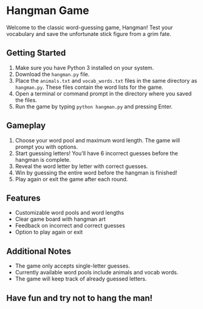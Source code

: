 # Hangman Game

Welcome to the classic word-guessing game, Hangman! Test your vocabulary and save the unfortunate stick figure from a grim fate.

## Getting Started
1. Make sure you have Python 3 installed on your system.
2. Download the `hangman.py` file.
3. Place the `animals.txt` and `vocab_words.txt` files in the same directory as `hangman.py`. These files contain the word lists for the game.
4. Open a terminal or command prompt in the directory where you saved the files.
5. Run the game by typing `python hangman.py` and pressing Enter.

## Gameplay
1. Choose your word pool and maximum word length. The game will prompt you with options.
2. Start guessing letters! You'll have 6 incorrect guesses before the hangman is complete.
3. Reveal the word letter by letter with correct guesses.
4. Win by guessing the entire word before the hangman is finished!
5. Play again or exit the game after each round.

## Features
* Customizable word pools and word lengths
* Clear game board with hangman art
* Feedback on incorrect and correct guesses
* Option to play again or exit

## Additional Notes
* The game only accepts single-letter guesses.
* Currently available word pools include animals and vocab words.
* The game will keep track of already guessed letters.

## Have fun and try not to hang the man!